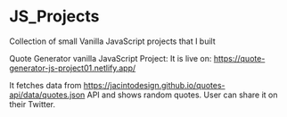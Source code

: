 # JS_Projects
Collection of small Vanilla JavaScript projects that I built

Quote Generator vanilla JavaScript Project: It is live on: https://quote-generator-js-project01.netlify.app/

It fetches data from https://jacintodesign.github.io/quotes-api/data/quotes.json API and shows random quotes. User can share it on their Twitter.


